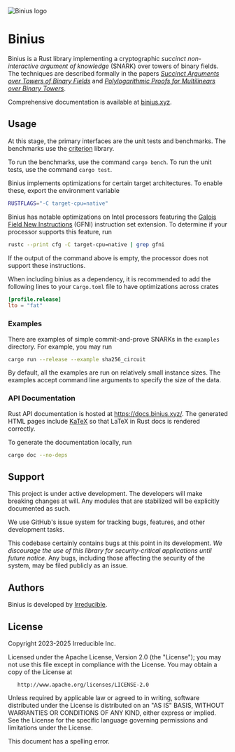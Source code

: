 ![Binius logo](doc/Logo.png "Binius logo")

# Binius

Binius is a Rust library implementing a cryptographic *succinct non-interactive argument of knowledge* (SNARK) over towers of binary fields. The techniques are described formally in the papers *[Succinct Arguments over Towers of Binary Fields](https://eprint.iacr.org/2023/1784)* and *[Polylogarithmic Proofs for Multilinears over Binary Towers](https://eprint.iacr.org/2024/504)*.

Comprehensive documentation is available at [binius.xyz](https://www.binius.xyz/).

## Usage

At this stage, the primary interfaces are the unit tests and benchmarks. The benchmarks use the [criterion](https://docs.rs/criterion/0.3.4/criterion/) library.

To run the benchmarks, use the command `cargo bench`. To run the unit tests, use the command `cargo test`.

Binius implements optimizations for certain target architectures. To enable these, export the environment variable

```bash
RUSTFLAGS="-C target-cpu=native"
```

Binius has notable optimizations on Intel processors featuring the [Galois Field New Instructions](https://networkbuilders.intel.com/solutionslibrary/galois-field-new-instructions-gfni-technology-guide) (GFNI) instruction set extension. To determine if your processor supports this feature, run

```bash
rustc --print cfg -C target-cpu=native | grep gfni
```

If the output of the command above is empty, the processor does not support these instructions.

When including binius as a dependency, it is recommended to add the following lines to your `Cargo.toml` file to have optimizations across crates

```toml
[profile.release]
lto = "fat"
```

### Examples

There are examples of simple commit-and-prove SNARKs in the `examples` directory. For example, you may run

```bash
cargo run --release --example sha256_circuit
```

By default, all the examples are run on relatively small instance sizes. The examples accept command line arguments to specify the size of the data.

### API Documentation

Rust API documentation is hosted at <https://docs.binius.xyz/>. The generated HTML pages include [KaTeX](https://katex.org/) so that LaTeX in Rust docs is rendered correctly.

To generate the documentation locally, run

```bash
cargo doc --no-deps
```

## Support

This project is under active development. The developers will make breaking changes at will. Any modules that are stabilized will be explicitly documented as such.

We use GitHub's issue system for tracking bugs, features, and other development tasks.

This codebase certainly contains bugs at this point in its development. *We discourage the use of this library for security-critical applications until future notice.* Any bugs, including those affecting the security of the system, may be filed publicly as an issue.

## Authors

Binius is developed by [Irreducible](https://www.irreducible.com).

## License

Copyright 2023-2025 Irreducible Inc.

Licensed under the Apache License, Version 2.0 (the "License");
you may not use this file except in compliance with the License.
You may obtain a copy of the License at

       http://www.apache.org/licenses/LICENSE-2.0

Unless required by applicable law or agreed to in writing, software
distributed under the License is distributed on an "AS IS" BASIS,
WITHOUT WARRANTIES OR CONDITIONS OF ANY KIND, either express or implied.
See the License for the specific language governing permissions and
limitations under the License.

This document has a spelling error.
